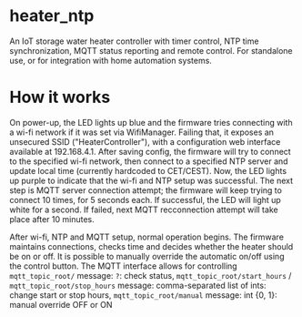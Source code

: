 # heater_ntp
An IoT storage water heater controller with timer control, NTP time synchronization, MQTT status reporting and remote control.
For standalone use, or for integration with home automation systems.

# How it works

On power-up, the LED lights up blue and the firmware tries connecting with a wi-fi network if it was set via WifiManager. Failing that, it exposes an unsecured SSID ("HeaterController"), with a configuration web interface available at 192.168.4.1. After saving config, the firmware will try to connect to the specified wi-fi network, then connect to a specified NTP server and update local time (currently hardcoded to CET/CEST).
Now, the LED lights up purple to indicate that the wi-fi and NTP setup was successful.
The next step is MQTT server connection attempt; the firmware will keep trying to connect 10 times, for 5 seconds each. If successful, the LED will light up white for a second. If failed, next MQTT recconnection attempt will take place after 10 minutes.

After wi-fi, NTP and MQTT setup, normal operation begins. The firmware maintains connections, checks time and decides whether the heater should be on or off. It is possible to manually override the automatic on/off using the control button. The MQTT interface allows for controlling 
```mqtt_topic_root/``` message: ```?```: check status,
```mqtt_topic_root/start_hours``` / ```mqtt_topic_root/stop_hours``` message: comma-separated list of ints: change start or stop hours,
```mqtt_topic_root/manual``` message: int {0, 1}: manual override OFF or ON
